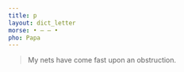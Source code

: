 ```yaml
---
title: p
layout: dict_letter
morse: • ‒ ‒ •
pho: Papa
---
```

> My nets have come fast upon an obstruction.